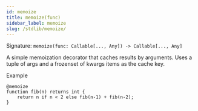 ```yaml
---
id: memoize
title: memoize(func)
sidebar_label: memoize
slug: /stdlib/memoize/
---
```


Signature: `memoize(func: Callable[..., Any]) -> Callable[..., Any]`

A simple memoization decorator that caches results by arguments. Uses a
tuple of args and a frozenset of kwargs items as the cache key.

Example

```clyp
@memoize
function fib(n) returns int {
    return n if n < 2 else fib(n-1) + fib(n-2);
}
```
